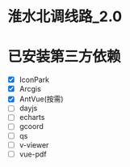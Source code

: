 # 淮水北调线路_2.0

# 已安装第三方依赖

- [x] IconPark
- [x] Arcgis
- [x] AntVue(按需)
- [ ] dayjs
- [ ] echarts
- [ ] gcoord
- [ ] qs
- [ ] v-viewer
- [ ] vue-pdf